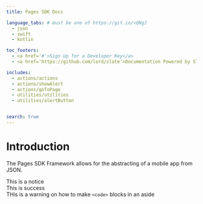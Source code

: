```yaml
---
title: Pages SDK Docs

language_tabs: # must be one of https://git.io/vQNgJ
  - json
  - swift
  - kotlin

toc_footers:
  - <a href='#'>Sign Up for a Developer Key</a>
  - <a href='https://github.com/lord/slate'>Documentation Powered by Slate</a>

includes:
  - actions/actions
  - actions/showAlert
  - actions/goToPage
  - utilities/utilities
  - utilities/alertButton


search: true
---
```


# Introduction

The Pages SDK Framework allows for the abstracting of a mobile app from JSON.

<aside class="notice">
This is a notice
</aside>

<aside class="success">
This is success
</aside>

<aside class="warning">THis is a warning on how to make <code>&lt;code&gt;</code> blocks in an aside </aside>
